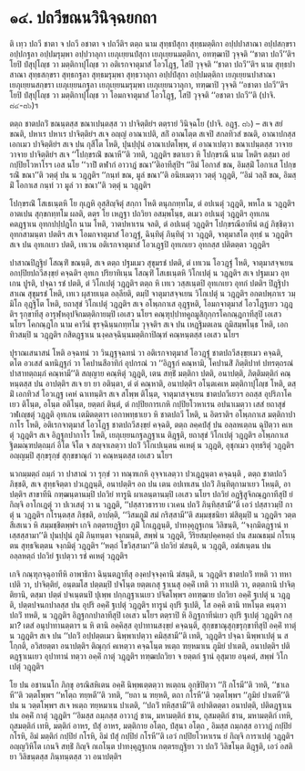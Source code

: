 <h1>๑๔. ปถวีขณนวินิจฺฉยกถา</h1>
<p> ติ  เทฺว ปถวี ชาตา จ ปถวี อชาตา จ ปถวีติฯ ตตฺถ  นาม  สุทฺธปํสุกา สุทฺธมตฺติกา อปฺปปาสาณา อปฺปสกฺขรา อปฺปกฐลา อปฺปมรุมฺพา อปฺปวาลุกา เยภุเยฺยนปํสุกา เยภุเยฺยนมตฺติกา, อทฑฺฒาปิ วุจฺจติ ‘‘ชาตา ปถวี’’ติฯ โยปิ ปํสุปุโญฺช วา มตฺติกาปุโญฺช วา อติเรกจาตุมาสํ โอวโฎฺฐ, โสปิ วุจฺจติ ‘‘ชาตา ปถวี’’ติฯ  นาม  สุทฺธปาสาณา สุทฺธสกฺขรา สุทฺธกฐลา สุทฺธมรุมฺพา สุทฺธวาลุกา อปฺปปํสุกา อปฺปมตฺติกา เยภุเยฺยนปาสาณา เยภุเยฺยนสกฺขรา เยภุเยฺยนกฐลา เยภุเยฺยนมรุมฺพา เยภุเยฺยนวาลุกา, ทฑฺฒาปิ วุจฺจติ ‘‘อชาตา ปถวี’’ติฯ โยปิ ปํสุปุโญฺช วา มตฺติกาปุโญฺช วา โอมกจาตุมาสํ โอวโฎฺฐ, โสปิ วุจฺจติ ‘‘อชาตา ปถวี’’ติ (ปาจิ. ๘๔-๘๖)ฯ</p>


<p>ตตฺถ ชาตปถวิํ ขณนฺตสฺส ขณาเปนฺตสฺส วา ปาจิตฺติยํฯ ตตฺรายํ วินิจฺฉโย (ปาจิ. อฎฺฐ. ๘๖) – สเจ สยํ ขณติ, ปหาเร ปหาเร ปาจิตฺติยํฯ สเจ  อญฺญํ อาณาเปติ, สกิํ อาณโตฺต สเจปิ สกลทิวสํ ขณติ, อาณาปกสฺส เอกเมว ปาจิตฺติยํฯ สเจ ปน กุสีโต โหติ, ปุนปฺปุนํ อาณาเปตโพฺพ, ตํ อาณาเปตฺวา ขณาเปนฺตสฺส วาจาย วาจาย ปาจิตฺติยํฯ สเจ ‘‘โปกฺขรณิํ ขณาหี’’ติ วทติ, วฎฺฎติฯ ขตาเยว หิ โปกฺขรณี นาม โหติฯ ตสฺมา อยํ กปฺปิยโวหาโรฯ เอส นโย ‘‘วาปิํ ตฬากํ อาวาฎํ ขณา’’ติอาทีสุปิฯ ‘‘อิมํ โอกาสํ ขณ, อิมสฺมิํ โอกาเส โปกฺขรณิํ ขณา’’ติ วตฺตุํ ปน น วฎฺฎติฯ ‘‘กนฺทํ ขณ, มูลํ ขณา’’ติ อนิยเมตฺวา วตฺตุํ วฎฺฎติ, ‘‘อิมํ วลฺลิํ ขณ, อิมสฺมิํ โอกาเส กนฺทํ วา มูลํ วา ขณา’’ติ วตฺตุํ น วฎฺฎติฯ</p>


<p> โปกฺขรณิํ โสเธเนฺตหิ โย กุเฎหิ อุสฺสิญฺจิตุํ สกฺกา โหติ ตนุกกทฺทโม, ตํ อปเนตุํ วฎฺฎติ, พหโล น วฎฺฎติฯ อาตเปน สุกฺขกทฺทโม ผลติ, ตตฺร โย เหฎฺฐา ปถวิยา อสมฺพโนฺธ, ตเมว อปเนตุํ วฎฺฎติฯ อุทเกน คตฎฺฐาเน อุทกปปฺปฎโก นาม โหติ, วาตปหาเรน จลติ, ตํ อปเนตุํ วฎฺฎติฯ โปกฺขรณีอาทีนํ ตฎํ ภิชฺชิตฺวา อุทกสามนฺตา ปตติฯ สเจ โอมกจาตุมาสํ โอวฎฺฐํ, ฉินฺทิตุํ ภินฺทิตุํ วา วฎฺฎติ, จาตุมาสโต อุทฺธํ น วฎฺฎติฯ สเจ ปน  อุทเกเยว ปตติ, เทเวน อติเรกจาตุมาสํ โอวเฎฺฐปิ อุทเกเยว อุทกสฺส ปติตตฺตา วฎฺฎติฯ</p>


<p>ปาสาณปิฎฺฐิยํ โสณฺฑิํ ขณนฺติ, สเจ ตตฺถ ปฐมเมว สุขุมรชํ ปตติ, ตํ เทเวน โอวฎฺฐํ โหติ, จาตุมาสจฺจเยน อกปฺปิยปถวีสงฺขฺยํ คจฺฉติฯ อุทเก ปริยาทิเนฺน โสณฺฑิํ โสเธเนฺตหิ วิโกเปตุํ น วฎฺฎติฯ สเจ ปฐมเมว อุทเกน ปูรติ, ปจฺฉา รชํ ปตติ, ตํ วิโกเปตุํ วฎฺฎติฯ ตตฺถ หิ เทเว วสฺสเนฺตปิ อุทเกเยว อุทกํ ปตติฯ ปิฎฺฐิปาสาเณ สุขุมรชํ โหติ, เทเว ผุสายเนฺต อลฺลียติ, ตมฺปิ จาตุมาสจฺจเยน วิโกเปตุํ น วฎฺฎติฯ อกตปพฺภาเร วมฺมิโก อุฎฺฐิโต โหติ, ยถาสุขํ วิโกเปตุํ วฎฺฎติฯ สเจ อโพฺภกาเส อุฎฺฐหติ, โอมกจาตุมาสํ โอวโฎฺฐเยว วฎฺฎติฯ รุกฺขาทีสุ อารุฬฺหอุปจิกมตฺติกายมฺปิ เอเสว นโยฯ คณฺฑุปฺปาทคูถมูสิกุกฺกรโคกณฺฎกาทีสุปิ เอเสว นโยฯ โคกณฺฎโก นาม คาวีนํ ขุรจฺฉินฺนกทฺทโม วุจฺจติฯ สเจ ปน เหฎฺฐิมตเลน ภูมิสมฺพโนฺธ โหติ, เอกทิวสมฺปิ น วฎฺฎติฯ กสิตฎฺฐาเน นงฺคลจฺฉินฺนมตฺติกาปิณฺฑํ คณฺหนฺตสฺส เอเสว นโยฯ</p>


<p>ปุราณเสนาสนํ  โหติ อจฺฉทนํ วา วินฎฺฐจฺฉทนํ วา อติเรกจาตุมาสํ โอวฎฺฐํ ชาตปถวีสงฺขฺยเมว คจฺฉติ, ตโต อวเสสํ ฉทนิฎฺฐกํ วา โคปานสีอาทิกํ อุปกรณํ วา ‘‘อิฎฺฐกํ คณฺหามิ, โคปานสิํ ภิตฺติปาทํ ปทรตฺถรณํ ปาสาทตฺถมฺภํ คณฺหามี’’ติ สญฺญาย คณฺหิตุํ วฎฺฎติ, เตน สทฺธิํ มตฺติกา ปตติ, อนาปตฺติ, ภิตฺติมตฺติกํ คณฺหนฺตสฺส ปน อาปตฺติฯ สเจ ยา ยา อตินฺตา, ตํ ตํ คณฺหาติ, อนาปตฺติฯ อโนฺตเคเห มตฺติกาปุโญฺช โหติ, ตสฺมิํ เอกทิวสํ โอวเฎฺฐ เคหํ ฉาเทนฺติฯ สเจ สโพฺพ ติโนฺต, จาตุมาสจฺจเยน ชาตปถวีเยวฯ อถสฺส อุปริภาโคเยว ติโนฺต, อโนฺต อติโนฺต, ยตฺตกํ ตินฺตํ, ตํ กปฺปิยการเกหิ กปฺปิยโวหาเรน อปนาเมตฺวา เสสํ ยถาสุขํ วฬเญฺชตุํ วฎฺฎติ อุทเกน เตมิตตฺตาฯ เอกาพทฺธาเยว หิ ชาตปถวี โหติ, น อิตราติฯ อโพฺภกาเส มตฺติกาปากาโร โหติ, อติเรกจาตุมาสํ โอวโฎฺฐ ชาตปถวีสงฺขฺยํ คจฺฉติ, ตตฺถ ลคฺคปํสุํ ปน อลฺลหเตฺถน ฉุปิตฺวา คเหตุํ วฎฺฎติฯ สเจ อิฎฺฐกปากาโร โหติ, เยภุเยฺยนกฐลฎฺฐาเน ติฎฺฐติ, ยถาสุขํ วิโกเปตุํ วฎฺฎติฯ อโพฺภกาเส ฐิตมณฺฑปตฺถมฺภํ อิโต จิโต จ สญฺจาเลตฺวา ปถวิํ วิโกเปเนฺตน คเหตุํ น วฎฺฎติ, อุชุกเมว อุทฺธริตุํ วฎฺฎติฯ อญฺญมฺปิ สุกฺขรุกฺขํ สุกฺขขาณุกํ วา คณฺหนฺตสฺส เอเสว นโยฯ</p>


<p> นวกมฺมตฺถํ ถมฺภํ วา ปาสาณํ วา รุกฺขํ วา ทณฺฑเกหิ อุจฺจาเลตฺวา ปวเฎฺฎนฺตา คจฺฉนฺติ , ตตฺถ ชาตปถวี ภิชฺชติ, สเจ สุทฺธจิตฺตา ปวเฎฺฎนฺติ, อนาปตฺติฯ อถ ปน เตน อปเทเสน ปถวิํ ภินฺทิตุกามาเยว โหนฺติ, อาปตฺติฯ สาขาทีนิ กฑฺฒนฺตานมฺปิ ปถวิยํ ทารูนิ ผาเลนฺตานมฺปิ เอเสว นโยฯ ปถวิยํ อฎฺฐิสูจิกณฺฎกาทีสุปิ ยํ กิญฺจิ อาโกเฎตุํ วา ปเวเสตุํ วา น วฎฺฎติ, ‘‘ปสฺสาวธาราย เวเคน ปถวิํ ภินฺทิสฺสามี’’ติ เอวํ ปสฺสาวมฺปิ กาตุํ น วฎฺฎติฯ กโรนฺตสฺส ภิชฺชติ, อาปตฺติ, ‘‘วิสมภูมิํ สมํ กริสฺสามี’’ติ สมฺมชฺชนิยา ฆํสิตุมฺปิ น วฎฺฎติฯ วตฺตสีเสเนว หิ สมฺมชฺชิตพฺพํฯ เกจิ กตฺตรยฎฺฐิยา ภูมิํ โกเฎฺฎนฺติ, ปาทงฺคุฎฺฐเกน วิลิขนฺติ, ‘‘จงฺกมิตฎฺฐานํ ทเสฺสสฺสามา’’ติ ปุนปฺปุนํ ภูมิํ ภินฺทนฺตา จงฺกมนฺติ, สพฺพํ น วฎฺฎติ, วีริยสมฺปคฺคหตฺถํ ปน สมณธมฺมํ กโรเนฺตน สุทฺธจิเตฺตน จงฺกมิตุํ  วฎฺฎติฯ ‘‘หตฺถํ โขวิสฺสามา’’ติ ปถวิยํ ฆํสนฺติ, น วฎฺฎติ, อฆํสเนฺตน ปน อลฺลหตฺถํ ปถวิยํ ฐเปตฺวา รชํ คเหตุํ วฎฺฎติฯ</p>


<p>เกจิ กณฺฑุกจฺฉุอาทีหิ อาพาธิกา ฉินฺนตฎาทีสุ องฺคปจฺจงฺคานิ ฆํสนฺติ, น วฎฺฎติฯ ชาตปถวิํ ทหติ วา ทหาเปติ วา, ปาจิตฺติยํ, อนฺตมโส ปตฺตมฺปิ ปจโนฺต ยตฺตเกสุ ฐาเนสุ อคฺคิํ เทติ วา ทาเปติ วา, ตตฺตกานิ ปาจิตฺติยานิ, ตสฺมา ปตฺตํ ปจเนฺตนปิ ปุเพฺพ ปกฺกฎฺฐาเนเยว ปจิตโพฺพฯ อทฑฺฒาย ปถวิยา อคฺคิํ ฐเปตุํ น วฎฺฎติ, ปตฺตปจนกปาลสฺส ปน อุปริ อคฺคิํ ฐเปตุํ วฎฺฎติฯ ทารูนํ อุปริ ฐเปติ, โส อคฺคิ ตานิ ทหโนฺต คนฺตฺวา ปถวิํ ทหติ, น วฎฺฎติฯ อิฎฺฐกกปาลาทีสุปิ เอเสว นโยฯ ตตฺราปิ หิ อิฎฺฐกาทีนํเยว อุปริ ฐเปตุํ วฎฺฎติฯ กสฺมา? เตสํ อนุปาทานตฺตาฯ น หิ ตานิ อคฺคิสฺส อุปาทานสงฺขฺยํ คจฺฉนฺติ, สุกฺขขาณุสุกฺขรุกฺขาทีสุปิ อคฺคิํ ทาตุํ น วฎฺฎติฯ สเจ ปน ‘‘ปถวิํ อปฺปตฺตเมว นิพฺพาเปตฺวา คมิสฺสามี’’ติ เทติ, วฎฺฎติฯ ปจฺฉา นิพฺพาเปตุํ น สโกฺกติ, อวิสยตฺตา อนาปตฺติฯ ติณุกฺกํ คเหตฺวา คจฺฉโนฺต หเตฺถ ฑยฺหมาเน ภูมิยํ ปาเตติ, อนาปตฺติฯ ปติตฎฺฐาเนเยว อุปาทานํ ทตฺวา อคฺคิํ กาตุํ วฎฺฎติฯ ทฑฺฒปถวิยา จ ยตฺตกํ ฐานํ อุสุมาย อนุคตํ, สพฺพํ วิโกเปตุํ วฎฺฎติฯ</p>


<p>โย ปน อชานนโก ภิกฺขุ อรณิสหิเตน อคฺคิํ นิพฺพเตฺตตฺวา หเตฺถน อุกฺขิปิตฺวา ‘‘กิํ กโรมี’’ติ วทติ, ‘‘ชาเลหี’’ติ วตฺตโพฺพฯ ‘‘หโตฺถ ฑยฺหตี’’ติ วทติ, ‘‘ยถา น ฑยฺหติ, ตถา กโรหี’’ติ วตฺตโพฺพฯ ‘‘ภูมิยํ ปาเตหี’’ติ ปน น วตฺตโพฺพฯ สเจ หเตฺถ ฑยฺหมาเน ปาเตติ, ‘‘ปถวิํ ทหิสฺสามี’’ติ อปาติตตฺตา อนาปตฺติ, ปติตฎฺฐาเน ปน อคฺคิํ กาตุํ วฎฺฎติฯ ‘‘อิมสฺส ถมฺภสฺส อาวาฎํ ชาน, มหามตฺติกํ ชาน, ถุสมตฺติกํ ชาน, มหามตฺติกํ เทหิ, ถุสมตฺติกํ เทหิ, มตฺติกํ อาหร, ปํสุํ อาหร, มตฺติกาย อโตฺถ, ปํสุนา อโตฺถ , อิมสฺส ถมฺภสฺส อาวาฎํ กปฺปิยํ กโรหิ, อิมํ มตฺติกํ กปฺปิยํ กโรหิ, อิมํ ปํสุํ กปฺปิยํ กโรหี’’ติ เอวํ กปฺปิยโวหาเรน ยํ กิญฺจิ การาเปตุํ วฎฺฎติฯ อญฺญวิหิโต เกนจิ สทฺธิํ กิญฺจิ กเถโนฺต ปาทงฺคุฎฺฐเกน กตฺตรยฎฺฐิยา วา ปถวิํ วิลิขโนฺต ติฎฺฐติ, เอวํ อสติยา วิลิขนฺตสฺส ภินฺทนฺตสฺส วา อนาปตฺติฯ</p>

</p>

</p>





